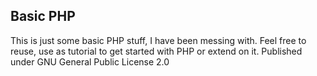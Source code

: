 ## Basic PHP ##
This is just some basic PHP stuff, I have been messing with.
Feel free to reuse, use as tutorial to get started with PHP or extend on it. 
Published under GNU General Public License 2.0
